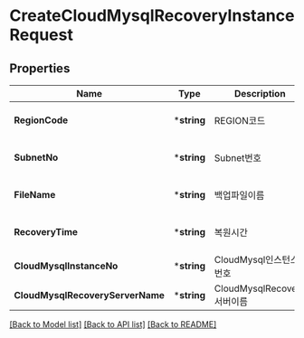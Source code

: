 # CreateCloudMysqlRecoveryInstanceRequest

## Properties
Name | Type | Description | Notes
------------ | ------------- | ------------- | -------------
**RegionCode** | ***string** | REGION코드 | [optional] [default to null]
**SubnetNo** | ***string** | Subnet번호 | [optional] [default to null]
**FileName** | ***string** | 백업파일이름 | [optional] [default to null]
**RecoveryTime** | ***string** | 복원시간 | [optional] [default to null]
**CloudMysqlInstanceNo** | ***string** | CloudMysql인스턴스번호 | [default to null]
**CloudMysqlRecoveryServerName** | ***string** | CloudMysqlRecovery서버이름 | [default to null]

[[Back to Model list]](../README.md#documentation-for-models) [[Back to API list]](../README.md#documentation-for-api-endpoints) [[Back to README]](../README.md)


